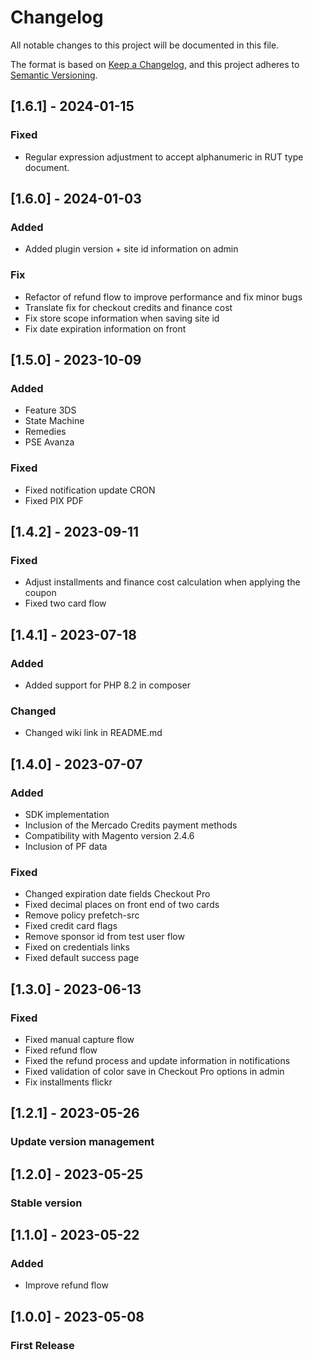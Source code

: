 # Changelog

All notable changes to this project will be documented in this file.

The format is based on [Keep a Changelog](https://keepachangelog.com/en/1.0.0/),
and this project adheres to [Semantic Versioning](https://semver.org/spec/v2.0.0.html).

## [1.6.1] - 2024-01-15
### Fixed
- Regular expression adjustment to accept alphanumeric in RUT type document.

## [1.6.0] - 2024-01-03
### Added
- Added plugin version + site id information on admin

### Fix
- Refactor of refund flow to improve performance and fix minor bugs
- Translate fix for checkout credits and finance cost
- Fix store scope information when saving site id
- Fix date expiration information on front

## [1.5.0] - 2023-10-09
### Added
- Feature 3DS
- State Machine
- Remedies
- PSE Avanza
### Fixed
- Fixed notification update CRON
- Fixed PIX PDF

## [1.4.2] - 2023-09-11
### Fixed
- Adjust installments and finance cost calculation when applying the coupon
- Fixed two card flow


## [1.4.1] - 2023-07-18
### Added
- Added support for PHP 8.2 in composer

### Changed
- Changed wiki link in README.md

## [1.4.0] - 2023-07-07
### Added
- SDK implementation
- Inclusion of the Mercado Credits payment methods
- Compatibility with Magento version 2.4.6
- Inclusion of PF data

### Fixed
- Changed expiration date fields Checkout Pro
- Fixed decimal places on front end of two cards
- Remove policy prefetch-src
- Fixed credit card flags
- Remove sponsor id from test user flow
- Fixed on credentials links
- Fixed default success page

## [1.3.0] - 2023-06-13
### Fixed
- Fixed manual capture flow
- Fixed refund flow
- Fixed the refund process and update information in notifications
- Fixed validation of color save in Checkout Pro options in admin
- Fix installments flickr

## [1.2.1] - 2023-05-26
### Update version management

## [1.2.0] - 2023-05-25
### Stable version

## [1.1.0] - 2023-05-22
### Added
- Improve refund flow

## [1.0.0] - 2023-05-08
### First Release
